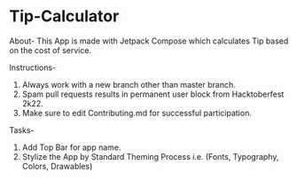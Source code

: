 # Tip-Calculator

About-
This App is made with Jetpack Compose which calculates Tip based on the cost of service.

Instructions-
1. Always work with a new branch other than master branch.
2. Spam pull requests results in permanent user block from Hacktoberfest 2k22.
3. Make sure to edit Contributing.md for successful participation.

Tasks-
1. Add Top Bar for app name.
2. Stylize the App by Standard Theming Process i.e. (Fonts, Typography, Colors, Drawables)
